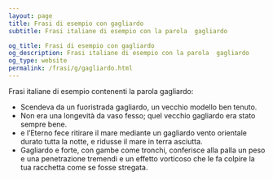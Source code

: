 ```yaml
---
layout: page
title: Frasi di esempio con gagliardo 
subtitle: Frasi italiane di esempio con la parola  gagliardo

og_title: Frasi di esempio con gagliardo 
og_description: Frasi italiane di esempio con la parola  gagliardo
og_type: website
permalink: /frasi/g/gagliardo.html
---
```


Frasi italiane di esempio contenenti la parola gagliardo:


- Scendeva da un fuoristrada gagliardo, un vecchio modello ben tenuto.
- Non era una longevità da vaso fesso; quel vecchio gagliardo era stato sempre bene.
- e l’Eterno fece ritirare il mare mediante un gagliardo vento orientale durato tutta la notte, e ridusse il mare in terra asciutta.
- Gagliardo e forte, con gambe come tronchi, conferisce alla palla un peso e una penetrazione tremendi e un effetto vorticoso che le fa colpire la tua racchetta come se fosse stregata.
